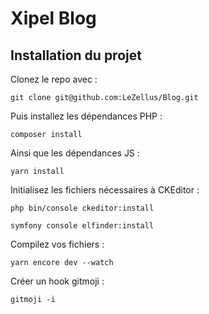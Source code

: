 # Xipel Blog

## Installation du projet
Clonez le repo avec :
```
git clone git@github.com:LeZellus/Blog.git
```
Puis installez les dépendances PHP :
```
composer install
```
Ainsi que les dépendances JS :
```
yarn install
```

Initialisez les fichiers nécessaires à CKEditor :
```
php bin/console ckeditor:install
```
```
symfony console elfinder:install
```

Compilez vos fichiers :
```
yarn encore dev --watch
```

Créer un hook gitmoji :
```
gitmoji -i
```
